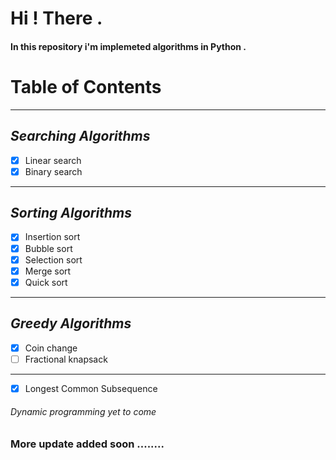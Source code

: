 # Hi ! There .
#### In this repository i'm implemeted algorithms in Python .

# Table of Contents
***
## *Searching Algorithms*

  - [x] Linear search
  - [x] Binary search
***

## *Sorting Algorithms*
  
  - [x] Insertion sort
  - [x] Bubble sort 
  - [x] Selection sort
  - [x] Merge sort 
  - [x] Quick sort
  
***

## *Greedy Algorithms*
  - [x] Coin change
  - [ ] Fractional knapsack 
  
***


- [x] Longest Common Subsequence
###### *Dynamic programming yet to come*
### More update added soon ........
